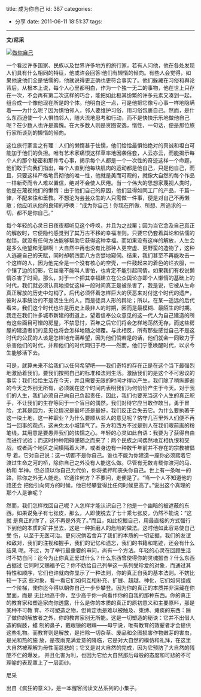 title: 成为你自己
id: 387
categories:
  - 分享
date: 2011-06-11 18:51:37
tags:
---

**文/尼采**

[![做你自己](http://zhangmin.name/wp-content/uploads/2011/06/wKgKDE3zSCIAAAAAAADZj0H7ouA505.jpg "25AF6DC6C829F3C9935CBEDB9FE798DF_500_313")](http://zhangmin.name/wp-content/uploads/2011/06/wKgKDE3zSCIAAAAAAADZj0H7ouA505.jpg)

一个看过许多国家、民族以及世界许多地方的旅行家，若有人问他，他在各处发现人们具有什么相同的特征，他或许会回答∶他们有懒惰的倾向。有些人会觉得，如 果他说他们全是怯懦的，他就说得更正确也更符合事实了。他们躲藏在习俗和舆论背后。从根本上说，每个人心里都明白，作为一个独一无二的事物，他在世上只存 在一次，不会再有第二次这样的巧合，能把如此极其纷繁的许多元素又凑到一起，组合成一个像他现在所是的个体。他明白这一点，可是他把它像亏心事一样地隐瞒 着——为什么呢？因为惧怕邻人，邻人要维护习俗，用习俗包裹自己。然而，是什么东西迫使一个人惧怕邻人，随大流地思考和行动，而不是快快乐乐地做他自己 呢？在少数人也许是羞愧。在大多数人则是贪图安逸，惰性，一句话，便是那位旅行家所谈到的懒惰的倾向。

这位旅行家言之有理：人们的懒惰甚于怯懦，他们恰恰最惧怕绝对的真诚和坦白可能加于他们的负担。唯有艺术家痛恨这样草率地因袭俗套，人云亦云，而能揭示每 个人的那个秘密和那件亏心事，揭示每个人都是一个一次性的奇迹这样一个命题，他们敢于向我们指出，每个人直到他每块肌肉的运动都是他自己，只是他自己，而 且，只要这样严格地贯彻他的唯一性，他就是美而可观的，就像大自然的每个作品一样新奇而令人难以置信，绝对不会使人厌倦。当一个伟大的思想家蔑视人类时， 他是在蔑视他们的懒惰：由于他们自己的原因，他们显得如同工厂的产品，千篇一律，不配来往和垂教。不想沦为芸芸众生的人只需做一件事，便是对自己不再懒 散；他应听从他的良知的呼唤：“成为你自己！你现在所做、所想、所追求的一切，都不是你自己。”

每个年轻的心灵日日夜夜都听见这个呼唤，并且为之战栗；因为当它念及自己真正的解放时，它便隐约感觉到了其万古不移的幸福准则。只要它仍套着舆论和怯懦的 枷锁，就没有任何方法能够帮助它获得这种幸福。而如果没有这样的解放，人生会是多么绝望和无聊啊！大自然中再也没有比那种人更空虚、更野蛮的造物了，这种 人逃避自己的天赋，同时却朝四面八方贪婪地窥伺。结果，我们甚至不再能攻击一个这样的人，因为他完全是一个没有核心的空壳，一件鼓起来的着色的烂衣服，一 个镶了边的幻影，它丝毫不能叫人害怕，也肯定不能引起同情。如果我们有权说懒惰杀害了时间，那么，对于一个把其幸福建立在公众舆论亦即个人懒惰的基础上的 时代，我们就必须认真地担忧这样一段时间真正是被杀害了，我是说，它被从生命真正解放的历史中勾销了。后代必须怀着怎样巨大的厌恶来对付这个时代的遗产， 彼时从事统治的不是活生生的人，而是徒具人形的舆论；所以，在某一遥远的后代看来，我们这个时代也许是历史上最非人的时期，因而是最模糊、最陌生的时期。 我走在我们许多城市新建的街道上，望着信奉公众意见的这一代人为自己建造的所有这些面目可憎的房屋，不禁思忖，百年之后它们将会怎样地荡然无存，而这些房 屋的建造者们的意见也将会怎样地随之倾覆。与此相反，所有那些感觉自己不是这时代的公民的人该是怎样地充满希望，因为他们倘若是的话，他们就会一同致力于 杀害他们的时代，并和他们的时代同归于尽——然而，他们宁愿唤醒时代，以求今生能够活下去。

可是，就算未来不给我们以任何希望吧——我们奇特的存在正是在这个当下最强烈地激励着我们，要我们按照自己的标准和法则生活。激励我们的是这个不可思议的 事实：我们恰恰生活在今天，并且需要无限的时间才得以产生，我们除了稍纵即逝的今天之外别无所有，必须就在这个时间内表明我们为何恰恰产生于今天。对于我 们的人生，我们必须自己向自己负起责任，因此，我们也要充当这个人生的真正舵手，不让我们的生存等同于一个盲目的偶然。我们对待它应当敢作敢当，勇于冒 险，尤其是因为，无论情况是最坏还是最好，我们反正会失去它。为什么要执著于这一块土地，这一种职业？为什么要顺从邻人的意见呢？恪守几百里外人们便不再 当一回事的观点，这未免太小城镇气了。东方和西方不过是别人在我们眼前画的粉笔线，其用意是要愚弄我们的怯懦之心。年轻的心灵如此自语：我要为了获得自由 而进行试验；而这时种种阻碍便随之而来了：两个民族之间偶然地互相仇恨和交战，或者两个地区之间横隔着大洋，或者身边有一种数千年前并不存在的宗教被倡导 着。它对自己说：这一切都不是你自己。谁也不能为你建造一座你必须踏着它渡过生命之河的桥，除你自己之外没有人能这么做。尽管有无数肯载你渡河的马、桥和 半神，但必须以你自己为代价，你将抵押和丧失你自己。世上有一条唯一的路，除你之外无人能走。它通往何方？不要问，走便是了。“当一个人不知道他的路还会 把他引向何方的时候，他已经攀登得比任何时候更高了。”说出这个真理的那个人是谁呢？

然而，我们怎样找回自己呢？人怎样才能认识自己？他是一个幽暗的被遮蔽的东西。如果说兔子有七张皮，那么，人即使脱去了七十乘七张皮，仍然不能说：“这就 是真正的你了，这不再是外壳了。”而且，如此挖掘自己，用最直接的方式强行下到他的本质的矿井里去，这是一种折磨人的危险的做法。这时他如此容易使自己受 伤，以至于无医可治。更何况倘若舍弃了我们的本质的一切证据，我们的友谊和敌对，我们的注视和握手，我们的记忆和遗忘，我们的书籍和笔迹，还会有什么结果 呢。不过，为了举行最重要的审问，尚有一个方法。年轻的心灵在回顾生活时不妨自问：迄今为止你真正爱过什么？什么东西曾使得你的灵魂振奋？什么东西占据过 它同时又赐福予它？你不妨给自己列举这一系列受珍爱的对象，而通过其特性和顺序，它们也许就向你显示了一种法则，你的真正自我的基本法则。不妨比较一下这 些对象，看一看它们如何互相补充、扩展、超越、神化，它们如何组成一个阶梯，使你迄今得以朝你自己一步步攀登。因为你的真正的本质并非深藏在你里面，而是 无比地高于你，至少高于你一向看作你的自我的那种东西。你的真正的教育家和塑造家向你透露，什么是你的本质的真正的原初意义和主要原料，那是某种不可教 育、不可塑造之物，但肯定也是难以被触及、束缚、瘫痪的东西：除了做你的解放者之外，你的教育家别无所能。这是一切塑造的秘诀：它并不出借人造的假肢，蜡 制的鼻子，戴眼镜的眼睛——毋宁说，唯有教育的效颦者才会提供这些礼物。而教育则是解放，是扫除一切杂草、废品和企图损害作物嫩芽的害虫，是光和热的施 放，是夜雨充满爱意的降临，它是对大自然的模仿和礼拜，在这里大自然被理解为母性而慈悲的；它又是对大自然的完成，因为它预防了大自然的残酷不仁的爆发， 并且化害为利，也因为它给大自然那后母般的态度和可悲的不可理喻的表现罩上了一层面纱。

尼采

出自《疯狂的意义》，是一本醒客阅读文丛系列的小集子。